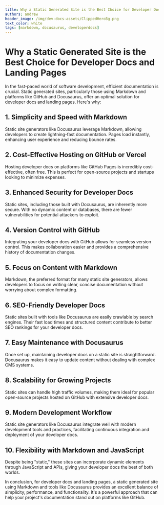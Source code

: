 ```yaml
---
title: Why a Static Generated Site is the Best Choice for Developer Docs and Landing Pages
authors: andrew
header_image: /img/dev-docs-assets/ClippedHeroBg.png
text_color: white
tags: [markdown, docusaurus, developerdocs]
---
```


# Why a Static Generated Site is the Best Choice for Developer Docs and Landing Pages

In the fast-paced world of software development, efficient documentation is crucial. Static generated sites, particularly those using Markdown and platforms like GitHub and Docusaurus, offer an optimal solution for developer docs and landing pages. Here's why:

## 1. Simplicity and Speed with Markdown

Static site generators like Docusaurus leverage Markdown, allowing developers to create lightning-fast documentation. Pages load instantly, enhancing user experience and reducing bounce rates.

## 2. Cost-Effective Hosting on GitHub or Vercel

Hosting developer docs on platforms like GitHub Pages is incredibly cost-effective, often free. This is perfect for open-source projects and startups looking to minimize expenses.

## 3. Enhanced Security for Developer Docs

Static sites, including those built with Docusaurus, are inherently more secure. With no dynamic content or databases, there are fewer vulnerabilities for potential attackers to exploit.

## 4. Version Control with GitHub

Integrating your developer docs with GitHub allows for seamless version control. This makes collaboration easier and provides a comprehensive history of documentation changes.

## 5. Focus on Content with Markdown

Markdown, the preferred format for many static site generators, allows developers to focus on writing clear, concise documentation without worrying about complex formatting.

## 6. SEO-Friendly Developer Docs

Static sites built with tools like Docusaurus are easily crawlable by search engines. Their fast load times and structured content contribute to better SEO rankings for your developer docs.

## 7. Easy Maintenance with Docusaurus

Once set up, maintaining developer docs on a static site is straightforward. Docusaurus makes it easy to update content without dealing with complex CMS systems.

## 8. Scalability for Growing Projects

Static sites can handle high traffic volumes, making them ideal for popular open-source projects hosted on GitHub with extensive developer docs.

## 9. Modern Development Workflow

Static site generators like Docusaurus integrate well with modern development tools and practices, facilitating continuous integration and deployment of your developer docs.

## 10. Flexibility with Markdown and JavaScript

Despite being "static," these sites can incorporate dynamic elements through JavaScript and APIs, giving your developer docs the best of both worlds.

In conclusion, for developer docs and landing pages, a static generated site using Markdown and tools like Docusaurus provides an excellent balance of simplicity, performance, and functionality. It's a powerful approach that can help your project's documentation stand out on platforms like GitHub.

  
